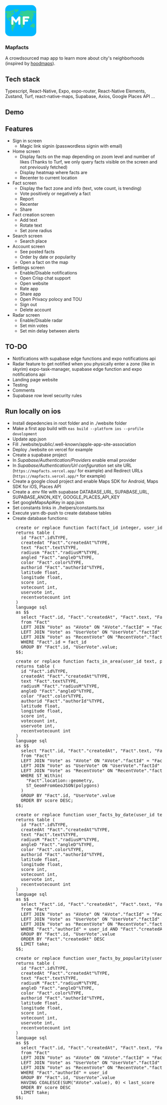 <img src="./assets/images/icon.png" width="100" height="100" style="border-radius:15px;">

### Mapfacts
A crowdsourced map app to learn more about city's neighborhoods (inspired by [hoodmaps](https://hoodmaps.com/)).

## Tech stack
Typescript, React-Native, Expo, expo-router, React-Native Elements, Zustand, Turf, react-native-maps, Supabase, Axios, Google Places API ...

## Demo

## Features
- Sign in screen
  - Magic link signin (passwordless signin with email)
- Home screen
  - Display facts on the map depending on zoom level and number of likes (Thanks to Turf, we only query facts visible on the screen and not previously fetched)
  - Display heatmap where facts are
  - Recenter to current location
- Fact screen
  - Display the fact zone and info (text, vote count, is trending)
  - Vote positively or negatively a fact
  - Report
  - Recenter
  - Share
- Fact creation screen
  - Add text
  - Rotate text
  - Set zone radius
- Search screen
  - Search place
- Account screen
  - See posted facts
  - Order by date or popularity
  - Open a fact on the map
- Settings screen
  - Enable/Disable notifications
  - Open Crisp chat support
  - Open website
  - Rate app
  - Share app
  - Open Privacy polocy and TOU
  - Sign out
  - Delete account
- Radar screen
  - Enable/Disable radar
  - Set min votes
  - Set min delay between alerts

## TO-DO
- Notifications with supabase edge functions and expo notifications api
- Radar feature to get notified when you physically enter a zone (like in skyrim) expo-task-manager, supabase edge function and expo notifications api
- Landing page website
- Testing
- Comments
- Supabase row level security rules

## Run locally on ios
- Install depedencies in root folder and in ./website folder
- Make a first app build with ```eas build --platform ios --profile development```
- Update app.json
- Fill ./website/public/.well-known/apple-app-site-association
- Deploy ./website on vercel for example
- Create a supabase project
- In *Supabase/Authentication/Providers* enable email provider
- In *Supabase/Authentication/Url configuration* set site URL (```https://mapfacts.vercel.app/``` for example) and Redirect URLs (```https://mapfacts.vercel.app/*``` for example)
- Create a google cloud project and enable Maps SDK for Android, Maps SDK for iOS, Places API
- Create a .env file with supabase DATABASE_URL, SUPABASE_URL, SUPABASE_ANON_KEY, GOOGLE_PLACES_API_KEY
- Set googleMapsApiKey in app.json
- Set constants links in ./helpers/constants.tsx
- Execute yarn db-push to create database tables
- Create database functions:
<pre>
    create or replace function fact(fact_id integer, user_id text)
    returns table (
      id "Fact".id%TYPE,
      createdat "Fact"."createdAt"%TYPE,
      text "Fact".text%TYPE,
      radiusm "Fact"."radiusM"%TYPE,
      angled "Fact"."angleD"%TYPE,
      color "Fact".color%TYPE,
      authorid "Fact"."authorId"%TYPE,
      latitude float,
      longitude float,
      score int,
      votecount int,
      uservote int,
      recentvotecount int
    )
    language sql
    as $$
      select "Fact".id, "Fact"."createdAt", "Fact".text, "Fact"."radiusM", "Fact"."angleD", "Fact".color, "Fact"."authorId", st_y(location::geometry) as latitude, st_x(location::geometry) as longitude, COALESCE(SUM("AVote".value) * COUNT(DISTINCT "AVote".id) / COUNT(*), 0) AS score, COALESCE(COUNT(DISTINCT "AVote".id), 0) AS votecount, "UserVote".value as uservote, COALESCE(COUNT(DISTINCT "RecentVote".id), 0) as recentvotecount
      from "Fact"
      LEFT JOIN "Vote" as "AVote" ON "AVote"."factId" = "Fact".id
      LEFT JOIN "Vote" as "UserVote" ON "UserVote"."factId" = "Fact".id AND "UserVote"."authorId" = user_id
      LEFT JOIN "Vote" as "RecentVote" ON "RecentVote"."factId" = "Fact".id AND "RecentVote"."createdAt" >= (CURRENT_DATE - INTERVAL '3 days') AND "RecentVote".value = 1
      WHERE "Fact".id = fact_id
      GROUP BY "Fact".id, "UserVote".value;
    $$;
</pre>

<pre>
    create or replace function facts_in_area(user_id text, polygons text)
    returns table (
      id "Fact".id%TYPE,
      createdAt "Fact"."createdAt"%TYPE,
      text "Fact".text%TYPE,
      radiusM "Fact"."radiusM"%TYPE,
      angleD "Fact"."angleD"%TYPE,
      color "Fact".color%TYPE,
      authorid "Fact"."authorId"%TYPE,
      latitude float,
      longitude float,
      score int,
      votecount int,
      uservote int,
      recentvotecount int
    )
    language sql
    as $$
      select "Fact".id, "Fact"."createdAt", "Fact".text, "Fact"."radiusM", "Fact"."angleD", "Fact".color, "Fact"."authorId", st_y(location::geometry) as latitude, st_x(location::geometry) as longitude, COALESCE(SUM("AVote".value) * COUNT(DISTINCT "AVote".id) / COUNT(*), 0) AS score, COALESCE(COUNT(DISTINCT "AVote".id), 0) AS votecount, "UserVote".value as uservote, COALESCE(COUNT(DISTINCT "RecentVote".id), 0) as recentvotecount
      from "Fact"
      LEFT JOIN "Vote" as "AVote" ON "AVote"."factId" = "Fact".id
      LEFT JOIN "Vote" as "UserVote" ON "UserVote"."factId" = "Fact".id AND "UserVote"."authorId" = user_id
      LEFT JOIN "Vote" as "RecentVote" ON "RecentVote"."factId" = "Fact".id AND "RecentVote"."createdAt" >= (CURRENT_DATE - INTERVAL '3 days') AND "RecentVote".value = 1
      WHERE ST_Within(
        "Fact".location::geometry,
        ST_GeomFromGeoJSON(polygons)
      )
      GROUP BY "Fact".id, "UserVote".value
      ORDER BY score DESC;
    $$;
</pre>

<pre>
    create or replace function user_facts_by_date(user_id text, last_date date, take integer)
    returns table (
      id "Fact".id%TYPE,
      createdAt "Fact"."createdAt"%TYPE,
      text "Fact".text%TYPE,
      radiusM "Fact"."radiusM"%TYPE,
      angleD "Fact"."angleD"%TYPE,
      color "Fact".color%TYPE,
      authorid "Fact"."authorId"%TYPE,
      latitude float,
      longitude float,
      score int,
      votecount int,
      uservote int,
      recentvotecount int
    )
    language sql
    as $$
      select "Fact".id, "Fact"."createdAt", "Fact".text, "Fact"."radiusM", "Fact"."angleD", "Fact".color, "Fact"."authorId", st_y(location::geometry) as latitude, st_x(location::geometry) as longitude, COALESCE(SUM("AVote".value) * COUNT(DISTINCT "AVote".id) / COUNT(*), 0) AS score, COALESCE(COUNT(DISTINCT "AVote".id), 0) AS votecount, "UserVote".value as uservote, COALESCE(COUNT(DISTINCT "RecentVote".id), 0) as recentvotecount
      from "Fact"
      LEFT JOIN "Vote" as "AVote" ON "AVote"."factId" = "Fact".id
      LEFT JOIN "Vote" as "UserVote" ON "UserVote"."factId" = "Fact".id AND "UserVote"."authorId" = user_id
      LEFT JOIN "Vote" as "RecentVote" ON "RecentVote"."factId" = "Fact".id AND "RecentVote"."createdAt" >= (CURRENT_DATE - INTERVAL '3 days') AND "RecentVote".value = 1
      WHERE "Fact"."authorId" = user_id AND "Fact"."createdAt" < last_date
      GROUP BY "Fact".id, "UserVote".value
      ORDER BY "Fact"."createdAt" DESC
      LIMIT take;
    $$;
</pre>

<pre>
    create or replace function user_facts_by_popularity(user_id text, last_score integer, take integer)
    returns table (
      id "Fact".id%TYPE,
      createdAt "Fact"."createdAt"%TYPE,
      text "Fact".text%TYPE,
      radiusM "Fact"."radiusM"%TYPE,
      angleD "Fact"."angleD"%TYPE,
      color "Fact".color%TYPE,
      authorid "Fact"."authorId"%TYPE,
      latitude float,
      longitude float,
      score int,
      votecount int,
      uservote int,
      recentvotecount int
    )
    language sql
    as $$
      select "Fact".id, "Fact"."createdAt", "Fact".text, "Fact"."radiusM", "Fact"."angleD", "Fact".color, "Fact"."authorId", st_y(location::geometry) as latitude, st_x(location::geometry) as longitude, COALESCE(SUM("AVote".value) * COUNT(DISTINCT "AVote".id) / COUNT(*), 0) AS score, COALESCE(COUNT(DISTINCT "AVote".id), 0) AS votecount, "UserVote".value as uservote, COALESCE(COUNT(DISTINCT "RecentVote".id), 0) as recentvotecount
      from "Fact"
      LEFT JOIN "Vote" as "AVote" ON "AVote"."factId" = "Fact".id
      LEFT JOIN "Vote" as "UserVote" ON "UserVote"."factId" = "Fact".id AND "UserVote"."authorId" = user_id
      LEFT JOIN "Vote" as "RecentVote" ON "RecentVote"."factId" = "Fact".id AND "RecentVote"."createdAt" >= (CURRENT_DATE - INTERVAL '3 days') AND "RecentVote".value = 1
      WHERE "Fact"."authorId" = user_id
      GROUP BY "Fact".id, "UserVote".value
      HAVING COALESCE(SUM("AVote".value), 0) < last_score
      ORDER BY score DESC
      LIMIT take;
    $$;
</pre>